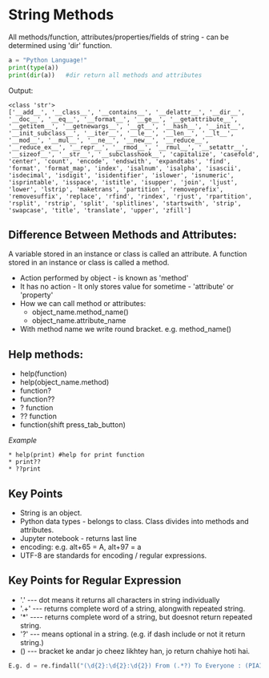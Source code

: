 # String Methods
All methods/function, attributes/properties/fields of string - can be determined using 'dir' function.

```python
a = "Python Language!"
print(type(a))
print(dir(a))   #dir return all methods and attributes
```

Output:
```markup
<class 'str'>
['__add__', '__class__', '__contains__', '__delattr__', '__dir__', '__doc__', '__eq__', '__format__', '__ge__', '__getattribute__', '__getitem__', '__getnewargs__', '__gt__', '__hash__', '__init__', '__init_subclass__', '__iter__', '__le__', '__len__', '__lt__', '__mod__', '__mul__', '__ne__', '__new__', '__reduce__', '__reduce_ex__', '__repr__', '__rmod__', '__rmul__', '__setattr__', '__sizeof__', '__str__', '__subclasshook__', 'capitalize', 'casefold', 'center', 'count', 'encode', 'endswith', 'expandtabs', 'find', 'format', 'format_map', 'index', 'isalnum', 'isalpha', 'isascii', 'isdecimal', 'isdigit', 'isidentifier', 'islower', 'isnumeric', 'isprintable', 'isspace', 'istitle', 'isupper', 'join', 'ljust', 'lower', 'lstrip', 'maketrans', 'partition', 'removeprefix', 'removesuffix', 'replace', 'rfind', 'rindex', 'rjust', 'rpartition', 'rsplit', 'rstrip', 'split', 'splitlines', 'startswith', 'strip', 'swapcase', 'title', 'translate', 'upper', 'zfill']
```

## Difference Between Methods and Attributes:
A variable stored in an instance or class is called an attribute. A function stored in an instance or class is called a method.

* Action performed by object - is known as 'method'
* It has no action - It only stores value for sometime - 'attribute' or 'property'
* How we can call method or attributes:
    * object_name.method_name()
    * object_name.attribute_name
* With method name we write round bracket. e.g. method_name()

## Help methods:
* help(function)
* help(object_name.method)
* function?
* function??
* ? function
* ?? function
* function(shift press_tab_button)

*Example*
```
* help(print) #help for print function
* print??
* ??print 
```

## Key Points
* String is an object.
* Python data types - belongs to class. Class divides into methods and attributes.
* Jupyter notebook - returns last line
* encoding: e.g. alt+65 = A, alt+97 = a
* UTF-8 are standards for encoding / regular expressions.

## Key Points for Regular Expression
* '.' --- dot means it returns all characters in string individually
* '.+' --- returns complete word of a string, alongwith repeated string.
* '*' ---- returns complete word of a string, but doesnot return repeated string.
* '?' --- means optional in a string. (e.g. if dash include or not it return string.)
* () --- bracket ke andar jo cheez likhtey han, jo return chahiye hoti hai. 
```python
E.g. d = re.findall("(\d{2}:\d{2}:\d{2}) From (.*?) To Everyone : (PIAIC-?\d{5,6})", data)
```
